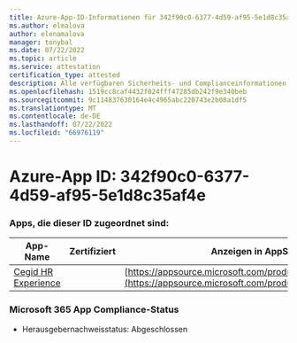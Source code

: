 ```yaml
---
title: Azure-App-ID-Informationen für 342f90c0-6377-4d59-af95-5e1d8c35af4e
ms.author: elmalova
author: elenamalova
manager: tonybal
ms.date: 07/22/2022
ms.topic: article
ms.service: attestation
certification_type: attested
description: Alle verfügbaren Sicherheits- und Complianceinformationen für 342f90c0-6377-4d59-af95-5e1d8c35af4e.
ms.openlocfilehash: 1519cc8caf4432f024fff47285db242f9e340beb
ms.sourcegitcommit: 9c114837630164e4c4965abc220743e2b08a1df5
ms.translationtype: MT
ms.contentlocale: de-DE
ms.lasthandoff: 07/22/2022
ms.locfileid: "66976119"
---
```

# <a name="azure-app-id-342f90c0-6377-4d59-af95-5e1d8c35af4e"></a>Azure-App ID: 342f90c0-6377-4d59-af95-5e1d8c35af4e


### <a name="apps-associated-with-this-id"></a>Apps, die dieser ID zugeordnet sind:
| **App-Name** | **Zertifiziert** | **Anzeigen in AppSource** |
|--------------|---------------|-----------------------|
| [Cegid HR Experience](../forward/WA200004302.md) |  | [https://appsource.microsoft.com/product/office/WA200004302](https://appsource.microsoft.com/product/office/WA200004302) |

### <a name="microsoft-365-app-compliance-status"></a>Microsoft 365 App Compliance-Status
- Herausgebernachweisstatus: Abgeschlossen

